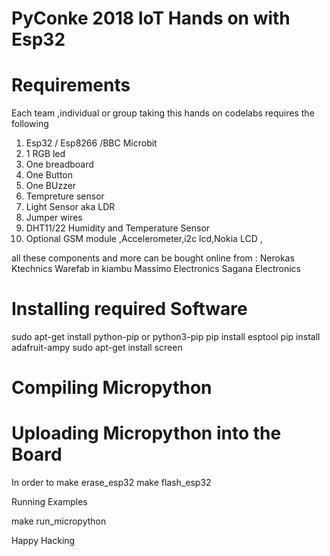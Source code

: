 PyConke 2018 IoT Hands on with Esp32
===================================

Requirements 
============
Each team ,individual or group taking this hands on codelabs requires the following 

1) Esp32 / Esp8266 /BBC Microbit
2) 1 RGB led
3) One breadboard
4) One Button
5) One BUzzer  
6) Tempreture sensor
7) Light Sensor aka LDR
8) Jumper wires
9) DHT11/22 Humidity and Temperature Sensor 
9) Optional GSM module ,Accelerometer,i2c lcd,Nokia LCD ,

all these components and more can be bought online from :
 Nerokas
 Ktechnics
 Warefab in kiambu 
 Massimo Electronics
 Sagana Electronics



Installing required Software
============================

sudo apt-get install python-pip or python3-pip
pip install esptool
pip install adafruit-ampy
sudo apt-get install screen





Compiling Micropython
=====================






Uploading Micropython into the Board
====================================
In order to 
make erase_esp32
make flash_esp32

Running Examples

make run_micropython



Happy Hacking
